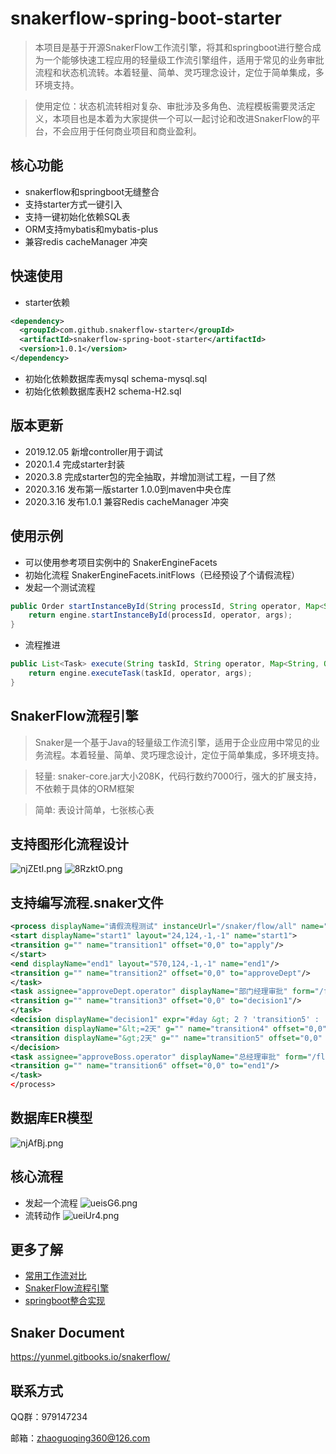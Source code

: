 # snakerflow-spring-boot-starter
>  本项目是基于开源SnakerFlow工作流引擎，将其和springboot进行整合成为一个能够快速工程应用的轻量级工作流引擎组件，适用于常见的业务审批流程和状态机流转。本着轻量、简单、灵巧理念设计，定位于简单集成，多环境支持。

>  使用定位：状态机流转相对复杂、审批涉及多角色、流程模板需要灵活定义，本项目也是本着为大家提供一个可以一起讨论和改进SnakerFlow的平台，不会应用于任何商业项目和商业盈利。

## 核心功能
- snakerflow和springboot无缝整合
- 支持starter方式一键引入
- 支持一键初始化依赖SQL表
- ORM支持mybatis和mybatis-plus
- 兼容redis cacheManager 冲突

## 快速使用
- starter依赖
```xml
<dependency>
  <groupId>com.github.snakerflow-starter</groupId>
  <artifactId>snakerflow-spring-boot-starter</artifactId>
  <version>1.0.1</version>
</dependency>
```
- 初始化依赖数据库表mysql schema-mysql.sql
- 初始化依赖数据库表H2 schema-H2.sql

## 版本更新

- 2019.12.05 新增controller用于调试
- 2020.1.4 完成starter封装
- 2020.3.8 完成starter包的完全抽取，并增加测试工程，一目了然
- 2020.3.16 发布第一版starter 1.0.0到maven中央仓库
- 2020.3.16 发布1.0.1 兼容Redis cacheManager 冲突

## 使用示例
- 可以使用参考项目实例中的 SnakerEngineFacets
- 初始化流程 SnakerEngineFacets.initFlows（已经预设了个请假流程）
- 发起一个测试流程 
```java
public Order startInstanceById(String processId, String operator, Map<String, Object> args) {
    return engine.startInstanceById(processId, operator, args);
}
```
- 流程推进
```java
public List<Task> execute(String taskId, String operator, Map<String, Object> args) {
    return engine.executeTask(taskId, operator, args);
}
```
## SnakerFlow流程引擎
> Snaker是一个基于Java的轻量级工作流引擎，适用于企业应用中常见的业务流程。本着轻量、简单、灵巧理念设计，定位于简单集成，多环境支持。

> 轻量:
snaker-core.jar大小208K，代码行数约7000行，强大的扩展支持，不依赖于具体的ORM框架

> 简单: 表设计简单，七张核心表

## 支持图形化流程设计

![njZEtI.png](https://s2.ax1x.com/2019/09/20/njZEtI.png)
![8RzktO.png](https://s1.ax1x.com/2020/03/21/8RzktO.png)

## 支持编写流程.snaker文件
```xml
<process displayName="请假流程测试" instanceUrl="/snaker/flow/all" name="leave">
<start displayName="start1" layout="24,124,-1,-1" name="start1">
<transition g="" name="transition1" offset="0,0" to="apply"/>
</start>
<end displayName="end1" layout="570,124,-1,-1" name="end1"/>
<transition g="" name="transition2" offset="0,0" to="approveDept"/>
</task>
<task assignee="approveDept.operator" displayName="部门经理审批" form="/flow/leave/approveDept" layout="272,122,-1,-1" name="approveDept" performType="ANY">
<transition g="" name="transition3" offset="0,0" to="decision1"/>
</task>
<decision displayName="decision1" expr="#day &gt; 2 ? 'transition5' : 'transition4'" layout="426,124,-1,-1" name="decision1">
<transition displayName="&lt;=2天" g="" name="transition4" offset="0,0" to="end1"/>
<transition displayName="&gt;2天" g="" name="transition5" offset="0,0" to="approveBoss"/>
</decision>
<task assignee="approveBoss.operator" displayName="总经理审批" form="/flow/leave/approveBoss" layout="404,231,-1,-1" name="approveBoss" performType="ANY">
<transition g="" name="transition6" offset="0,0" to="end1"/>
</task>
</process>
```

## 数据库ER模型
![njAfBj.png](https://s2.ax1x.com/2019/09/20/njAfBj.png)

## 核心流程
- 发起一个流程
![ueisG6.png](https://s2.ax1x.com/2019/09/25/ueisG6.png)
- 流转动作
![ueiUr4.png](https://s2.ax1x.com/2019/09/25/ueiUr4.png)


## 更多了解
* [常用工作流对比](https://github.com/snakerflow-starter/snakerflow-spring-boot-starter/wiki/%E5%AE%A1%E6%89%B9%E6%B5%81%E8%B0%83%E7%A0%94)
* [SnakerFlow流程引擎](https://github.com/snakerflow-starter/snakerflow-spring-boot-starter/wiki/SnakerFlow%E6%B5%81%E7%A8%8B%E5%BC%95%E6%93%8E)
* [springboot整合实现](https://github.com/snakerflow-starter/snakerflow-spring-boot-starter/wiki/SnakerFlow%E5%92%8Cspringboot%E6%95%B4%E5%90%88)

## Snaker Document
 https://yunmel.gitbooks.io/snakerflow/

## 联系方式

QQ群：979147234

邮箱：zhaoguoqing360@126.com
